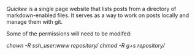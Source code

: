 *Quickee* is a single page website that lists posts from a directory of markdown-enabled files. It serves as a way to work on posts locally and manage them with git.

Some of the permissions will need to be modifed:

*chown -R ssh_user:www repository/*
*chmod -R g+s repository/*